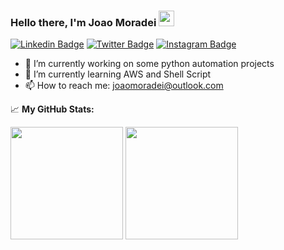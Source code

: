 ### Hello there, I'm Joao Moradei <img src="https://media.giphy.com/media/hvRJCLFzcasrR4ia7z/giphy.gif" width="25px">

[![Linkedin Badge](https://img.shields.io/badge/-LinkedIn-0e76a8?style=flat-square&logo=Linkedin&logoColor=white)](https://linkedin.com/in/joaomoradei)
[![Twitter Badge](https://img.shields.io/badge/-Twitter-00acee?style=flat-square&logo=Twitter&logoColor=white)](https://twitter.com/JohnMoradei)
[![Instagram Badge](https://img.shields.io/badge/-Instagram-e4405f?style=flat-square&logo=Instagram&logoColor=white)](https://instagram.com/johnmoradei)
<!--
[![Telegram Badge](https://img.shields.io/badge/-Telegram-0088cc?style=flat-square&logo=Telegram&logoColor=white)](https://t.me/GKassym)
-->

- 🔭 I’m currently working on some python automation projects
- 🌱 I’m currently learning AWS and Shell Script
- 📫 How to reach me: joaomoradei@outlook.com


📈 **My GitHub Stats:**

<p>
  <img height="180em" src="https://github-readme-stats.vercel.app/api?username=joaomoradei&show_icons=true&hide_border=true&&count_private=true&include_all_commits=true" />
  <img height="180em" src="https://github-readme-stats.vercel.app/api/top-langs/?username=joaomoradei&exclude_repo=KNN-Image-Classification&show_icons=true&hide_border=true&layout=compact&langs_count=8"/>
</p>

<!--
**joaomoradei/joaomoradei** is a ✨ _special_ ✨ repository because its `README.md` (this file) appears on your GitHub profile.

Here are some ideas to get you started:

- 🔭 I’m currently working on ...
- 🌱 I’m currently learning ...
- 👯 I’m looking to collaborate on ...
- 🤔 I’m looking for help with ...
- 💬 Ask me about ...
- 📫 How to reach me: ...
- 😄 Pronouns: ...
- ⚡ Fun fact: ...
-->
